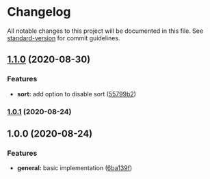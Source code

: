 # Changelog

All notable changes to this project will be documented in this file. See [standard-version](https://github.com/conventional-changelog/standard-version) for commit guidelines.

## [1.1.0](https://github.com/tobua/pakag/compare/v1.0.1...v1.1.0) (2020-08-30)


### Features

* **sort:** add option to disable sort ([55799b2](https://github.com/tobua/pakag/commit/55799b2976d027ff20aeaa57fbd58f8119ac0572))

### [1.0.1](https://github.com/tobua/pakag/compare/v1.0.0...v1.0.1) (2020-08-24)

## 1.0.0 (2020-08-24)


### Features

* **general:** basic implementation ([6ba139f](https://github.com/tobua/pakag/commit/6ba139f65ba0901c30dae38b89c3a2238f437717))
